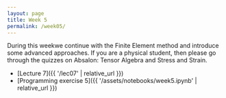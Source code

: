 ```yaml
---
layout: page
title: Week 5
permalink: /week05/
---
```


During this weekwe continue with the Finite Element method and introduce some advanced approaches. If you are a physical student, then please go through
the quizzes on Absalon: Tensor Algebra and Stress and Strain.

* [Lecture 7]({{ '/lec07' | relative_url }})
* [Programming exercise 5]({{ '/assets/notebooks/week5.ipynb' | relative_url }})

